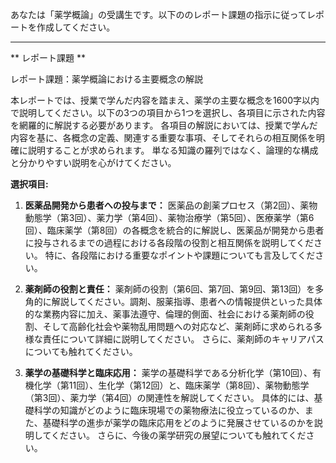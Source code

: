 あなたは「薬学概論」の受講生です。以下ののレポート課題の指示に従ってレポートを作成してください。

---------------------------------------
** レポート課題 **

レポート課題：薬学概論における主要概念の解説

本レポートでは、授業で学んだ内容を踏まえ、薬学の主要な概念を1600字以内で説明してください。以下の3つの項目から1つを選択し、各項目に示された内容を網羅的に解説する必要があります。  各項目の解説においては、授業で学んだ内容を基に、各概念の定義、関連する重要な事項、そしてそれらの相互関係を明確に説明することが求められます。  単なる知識の羅列ではなく、論理的な構成と分かりやすい説明を心がけてください。


**選択項目:**

1. **医薬品開発から患者への投与まで：** 医薬品の創薬プロセス（第2回）、薬物動態学（第3回）、薬力学（第4回）、薬物治療学（第5回）、医療薬学（第6回）、臨床薬学（第8回）の各概念を統合的に解説し、医薬品が開発から患者に投与されるまでの過程における各段階の役割と相互関係を説明してください。  特に、各段階における重要なポイントや課題についても言及してください。


2. **薬剤師の役割と責任：** 薬剤師の役割（第6回、第7回、第9回、第13回）を多角的に解説してください。調剤、服薬指導、患者への情報提供といった具体的な業務内容に加え、薬事法遵守、倫理的側面、社会における薬剤師の役割、そして高齢化社会や薬物乱用問題への対応など、薬剤師に求められる多様な責任について詳細に説明してください。  さらに、薬剤師のキャリアパスについても触れてください。


3. **薬学の基礎科学と臨床応用：** 薬学の基礎科学である分析化学（第10回）、有機化学（第11回）、生化学（第12回）と、臨床薬学（第8回）、薬物動態学（第3回）、薬力学（第4回）の関連性を解説してください。  具体的には、基礎科学の知識がどのように臨床現場での薬物療法に役立っているのか、また、基礎科学の進歩が薬学の臨床応用をどのように発展させているのかを説明してください。  さらに、今後の薬学研究の展望についても触れてください。

